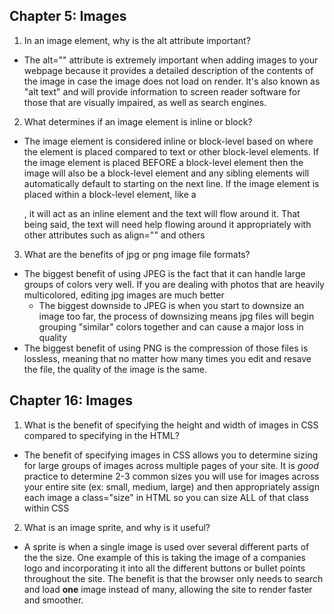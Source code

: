 ## Chapter 5: Images

1. In an image element, why is the alt attribute important?
  - The alt="" attribute is extremely important when adding images to your webpage because it provides a detailed description of the contents of the image in case the image does not load on render. It's also known as "alt text" and will provide information to screen reader software for those that are visually impaired, as well as search engines.

2. What determines if an image element is inline or block?
  - The image element is considered inline or block-level based on where the element is placed compared to text or other block-level elements. If the image element is placed BEFORE a block-level element then the image will also be a block-level element and any sibling elements will automatically default to starting on the next line. If the image element is placed within a block-level element, like a <p>, it will act as an inline element and the text will flow around it. That being said, the text will need help flowing around it appropriately with other attributes such as align="" and others

3. What are the benefits of jpg or png image file formats?
  - The biggest benefit of using JPEG is the fact that it can handle large groups of colors very well. If you are dealing with photos that are heavily multicolored, editing jpg images are much better
    - The biggest downside to JPEG is when you start to downsize an image too far, the process of downsizing means jpg files will begin grouping "similar" colors together and can cause a major loss in quality
  - The biggest benefit of using PNG is the compression of those files is lossless, meaning that no matter how many times you edit and resave the file, the quality of the image is the same.


## Chapter 16: Images

1. What is the benefit of specifying the height and width of images in CSS compared to specifying in the HTML?
  - The benefit of specifying images in CSS allows you to determine sizing for large groups of images across multiple pages of your site. It is *good* practice to determine 2-3 common sizes you will use for images across your entire site (ex: small, medium, large) and then appropriately assign each image a class="size" in HTML so you can size ALL of that class within CSS
2. What is an image sprite, and why is it useful?
  - A sprite is when a single image is used over several different parts of the the size. One example of this is taking the image of a companies logo and incorporating it into all the different buttons or bullet points throughout the site. The benefit is that the browser only needs to search and load **one** image instead of many, allowing the site to render faster and smoother.
